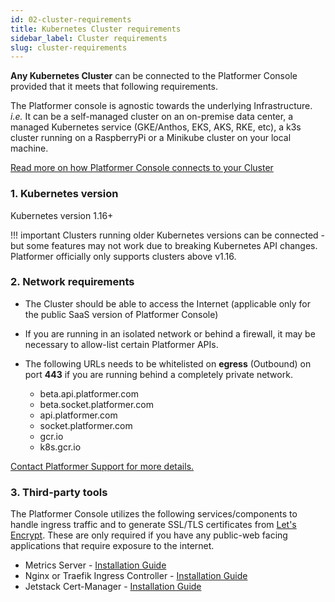 ```yaml
---
id: 02-cluster-requirements
title: Kubernetes Cluster requirements
sidebar_label: Cluster requirements
slug: cluster-requirements
---
```


**Any Kubernetes Cluster** can be connected to the Platformer Console provided that it meets that following requirements.

The Platformer console is agnostic towards the underlying Infrastructure. _i.e._ It can be a self-managed cluster on an on-premise data center, a managed Kubernetes service (GKE/Anthos, EKS, AKS, RKE, etc), a k3s cluster running on a RaspberryPi or a Minikube cluster on your local machine.

[Read more on how Platformer Console connects to your Cluster](/user-guides/clusters/01-cluster-introduction/#understanding-how-the-platformer-console-connects-to-kubernetes-clusters)

### 1. Kubernetes version

Kubernetes version 1.16+

!!! important
    Clusters running older Kubernetes versions can be connected - but some features may not work due to breaking Kubernetes API changes. Platformer officially only supports clusters above v1.16.


### 2. Network requirements

- The Cluster should be able to access the Internet (applicable only for the public SaaS version of Platformer Console)

- If you are running in an isolated network or behind a firewall, it may be necessary to allow-list certain Platformer APIs. 

- The following URLs needs to be whitelisted on **egress** (Outbound) on port **443** if you are running behind a completely private network.

    - beta.api.platformer.com
    - beta.socket.platformer.com
    - api.platformer.com
    - socket.platformer.com
    - gcr.io
    - k8s.gcr.io

[Contact Platformer Support for more details.](https://platformer.atlassian.net/servicedesk/customer/portal/1)

### 3. Third-party tools

The Platformer Console utilizes the following services/components to handle ingress traffic and to generate SSL/TLS certificates from [Let's Encrypt](https://letsencrypt.org/).
These are only required if you have any public-web facing applications that require exposure to the internet.

- Metrics Server - [Installation Guide](/user-guides/clusters/third-party-tools/metrics-server/)
- Nginx or Traefik Ingress Controller - [Installation Guide](/user-guides/clusters/third-party-tools/ingress-controller)
- Jetstack Cert-Manager - [Installation Guide](/user-guides/clusters/third-party-tools/cert-manager)